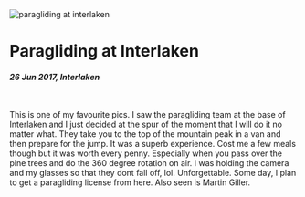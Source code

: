 <img class='img img--left img--grow' src='/posts/photos/paragliding-at-interlaken.jpg' alt='paragliding at interlaken' title='paragliding at interlaken' />

# Paragliding at Interlaken

#### _26 Jun 2017, Interlaken_

&nbsp;

This is one of my favourite pics. I saw the paragliding team at the base of
Interlaken and I just decided at the spur of the moment that I will do it no
matter what. They take you to the top of the mountain peak in a van and then
prepare for the jump. It was a superb experience. Cost me a few meals though but
it was worth every penny. Especially when you pass over the pine trees and do
the 360 degree rotation on air. I was holding the camera and my glasses so that
they dont fall off, lol. Unforgettable. Some day, I plan to get a paragliding
license from here. Also seen is Martin Giller.

&nbsp;
